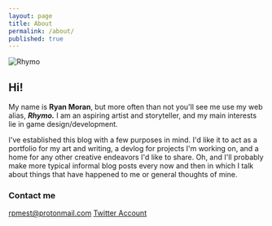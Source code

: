 ```yaml
---
layout: page
title: About
permalink: /about/
published: true
---
```

![Rhymo]({{site.baseurl}}/Rainyrhymo.github.io/images/Rhymo.png)

## Hi!
My name is **Ryan Moran**,
but more often than not you'll see me use my web alias, __*Rhymo.*__ I am an aspiring artist and storyteller, and my main interests lie in game design/development.

I've established this blog with a few purposes in mind. I'd like it to act as a portfolio for my art and writing, a devlog for projects I'm working on, and a home for any other creative endeavors I'd like to share. Oh, and I'll probably make more typical informal blog posts every now and then in which I talk about things that have happened to me or general thoughts of mine.

### Contact me

[rpmest@protonmail.com](mailto:rpmest@protonmail.com)
[Twitter Account](twitter.com/rpmest)
